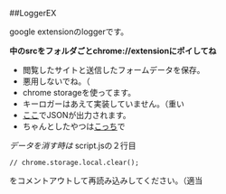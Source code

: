 ##LoggerEX

google extensionのloggerです。

**中のsrcをフォルダごとchrome://extensionにポイしてね**

- 閲覧したサイトと送信したフォームデータを保存。
- 悪用しないでね。（
- chrome storageを使ってます。
- キーロガーはあえて実装していません。（重い
- [ここ](https://github.com/shiv3/loggerex)でJSONが出力されます。
- ちゃんとしたやつは[こっち](https://github.com/Xeroday/ChromeLogger)で

*データを消す時は*
script.jsの２行目

```
// chrome.storage.local.clear();
```
をコメントアウトして再読み込みしてください。（適当